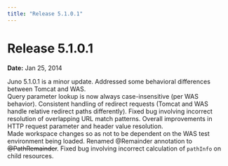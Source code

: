 ```yaml
---
title: "Release 5.1.0.1"
---
```


# Release 5.1.0.1

**Date:** Jan 25, 2014

Juno 5.1.0.1 is a minor update.
Addressed some behavioral differences between Tomcat and WAS.  
Query parameter lookup is now always case-insensitive (per WAS behavior).
Consistent handling of redirect requests (Tomcat and WAS handle relative redirect paths differently).
Fixed bug involving incorrect resolution of overlapping URL match patterns.
Overall improvements in HTTP request parameter and header value resolution.  
Made workspace changes so as not to be dependent on the WAS test environment being loaded.
Renamed @Remainder annotation to ~~@PathRemainder~~.
Fixed bug involving incorrect calculation of `pathInfo` on child resources.